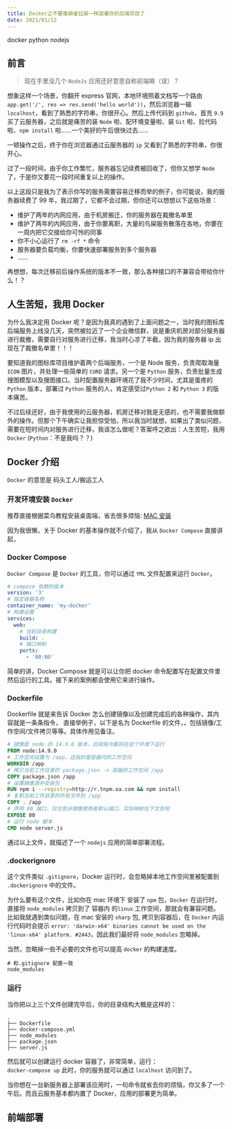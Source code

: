 ```yaml
---
title: Docker之不要像麻雀拉屎一样部署你的后端项目了
date: 2021/01/12
---
```


docker python nodejs

## 前言

> 现在手里没几个 `NodeJs` 应用还好意思自称前端嘛（误）？

想象这样一个场景，你翻开 express 官网，本地环境照着文档写一个路由 `app.get('/', res => res.send('hello world'))`，然后浏览器一输 `localhost`，看到了熟悉的字符串，你很开心。然后上传代码到 `github`，首充 `9.9` 买了云服务器，之后就是痛苦的装 `Node` 啦、配环境变量啦、装 `Git` 啦、拉代码啦、`npm install` 啦......一个美好的午后很快过去......

一顿操作之后，终于你在浏览器通过云服务器的 `ip` 又看到了熟悉的字符串，你很开心。

过了一段时间，由于你工作繁忙，服务器忘记续费被回收了，但你又想学 `Node` 了，于是你又要花一段时间重复以上的操作。

以上这段只是我为了表示你写的服务需要容易迁移而举的例子，你可能说，我的服务器续费了 99 年，我过期了，它都不会过期，但你还可以想想以下这些场景：

- 维护了两年的内网应用，由于机房搬迁，你的服务器在裁撤名单里
- 维护了两年的内网应用，由于你要离职，大量的鸟屎服务散落在各地，你要在一周内把它交接给你可怜的同事
- 你不小心运行了 `rm -rf *` 命令
- 服务器要负载均衡，你要快速部署服务到多个服务器
- ......

再想想，每次迁移前后操作系统的版本不一致，那么各种接口的不兼容会带给你什么！？

## 人生苦短，我用 Docker

为什么我决定用 Docker 呢？是因为我真的遇到了上面问题之一，当时我的图标库后端服务上线没几天，突然被拉近了一个企业微信群，说是重庆机房对部分服务器进行裁撤，需要自行对服务进行迁移，我当时心凉了半截，因为我的服务器 ip 出现在了裁撤名单里！！！

要知道我的图标库项目维护着两个后端服务，一个是 Node 服务，负责爬取海量 `ICON` 图片，并处理一些简单的 `CURD` 请求。另一个是 `Python` 服务，负责批量生成搜图模型以及搜图接口。当时配置服务器环境花了我不少时间，尤其是蛋疼的 `Python` 版本，部署过 `Python` 服务的人，肯定感受过`Python 2` 和 `Python 3` 的版本痛苦。

不过后续还好，由于我使用的云服务器，机房迁移对我是无感的，也不需要我做额外的操作。但那个下午确实让我担惊受怕，所以我当时就想，如果出了类似问题，需要在短时间内对服务进行迁移，我该怎么做呢？答案呼之欲出：人生苦短，我用 `Docker` (`Python`：不是我吗？？)

## Docker 介绍

`Docker` 的意思是 码头工人/搬运工人

### 开发环境安装 `Docker`

推荐直接根据菜鸟教程安装桌面端，省去很多烦恼: [MAC 安装](https://www.runoob.com/docker/macos-docker-install.html)

因为我很懒，关于 Docker 的基本操作就不介绍了，我从 `Docker Compose` 直接讲起，

### Docker Compose

`Docker Compose` 是 `Docker` 的工具，你可以通过 `YML` 文件配置来运行 `Docker`。

```yml
# compose 依赖的版本
version: '3'
# 指定容器名称
container_name: 'my-docker'
# 构建设置
services:
  web:
    # 当前目录构建
    build: .
    # 端口映射
    ports:
      - '80:80'
```

简单的讲，Docker Compose 就是可以让你把 docker 命令配置写在配置文件里然后运行的工具。接下来的案例都会使用它来进行操作。

### Dockerfile

Dockerfile 就是来告诉 Docker 怎么创建镜像以及创建完成后的各种操作，其内容就是一条条指令，
直接举例子，以下是名为 Dockerfile 的文件，，包括镜像/工作空间/文件拷贝等等。具体作用见备注。

```Dockerfile
# 镜像是 node 的 14.9.0 版本，后续指令都将在这个环境下运行
FROM node:14.9.0
# 工作空间设置为 /app，这指的是容器内的工作空间
WORKDIR /app
# 拷贝当前工作目录的 package.json -> 容器的工作空间 /app
COPY package.json /app
# 设置镜像源并安装包
RUN npm i --registry=http://r.tnpm.oa.com && npm install
# 复制当前工作目录的所有文件到 /app
COPY . /app
# 声明 80 端口，仅仅告诉镜像使用者默认端口，实际映射在下文告知
EXPOSE 80
# 运行 node 脚本
CMD node server.js
```

通过以上文件，就描述了一个 `nodejs` 应用的简单部署流程。

### .dockerignore

这个文件类似 `.gitignore`，Docker 运行时，会忽略掉本地工作空间里被配置到 `.dockerignore` 中的文件。

为什么要有这个文件，比如你在 mac 环境下 安装了 `npm` 包，`Docker` 在运行时，直接将 `node_modules` 拷贝到了 容器内 的`linux` 工作空间，那就会有兼容问题。  
比如我就遇到类似问题，在 mac 安装的 `sharp` 包, 拷贝到容器后，在 `Docker` 内运行代码时会提示 `error: 'darwin-x64' binaries cannot be used on the 'linux-x64' platform. #2443`，因此我们最好将 `node_modules` 忽略掉。

当然，忽略掉一些不必要的文件也可以提高 `docker` 的构建速度。

```.dockerignore
# 和.gitignore 配置一致
node_modules
```

### 运行

当你把以上三个文件创建完毕后，你的目录结构大概是这样的：

```
.
├── Dockerfile
├── docker-compose.yml
├── node_modules
├── package.json
├── server.js
```

然后就可以创建运行 docker 容器了，非常简单，运行：  
`docker-compose up`
此时，你的服务就可以通过 `localhost` 访问到了。

当你想在一台新服务器上部署该应用时，一句命令就省去你的烦恼，你又多了一个午后。而且云服务基本都内置了 Docker，应用的部署更为简单。

## 前端部署
